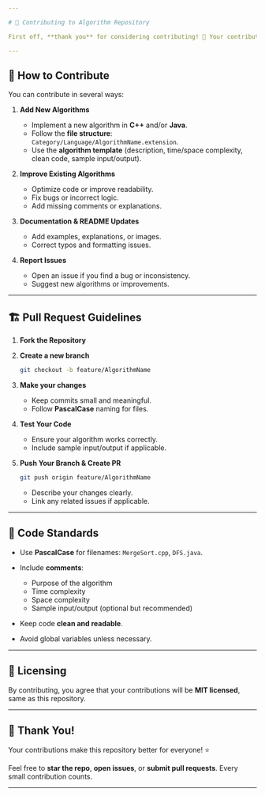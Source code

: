 ```yaml
---

# 🤝 Contributing to Algorithm Repository

First off, **thank you** for considering contributing! 💖 Your contributions help make this repository a valuable resource for everyone learning algorithms in **C++** and **Java**.

---
```


## 📌 How to Contribute

You can contribute in several ways:

1. **Add New Algorithms**

   * Implement a new algorithm in **C++** and/or **Java**.
   * Follow the **file structure**: `Category/Language/AlgorithmName.extension`.
   * Use the **algorithm template** (description, time/space complexity, clean code, sample input/output).

2. **Improve Existing Algorithms**

   * Optimize code or improve readability.
   * Fix bugs or incorrect logic.
   * Add missing comments or explanations.

3. **Documentation & README Updates**

   * Add examples, explanations, or images.
   * Correct typos and formatting issues.

4. **Report Issues**

   * Open an issue if you find a bug or inconsistency.
   * Suggest new algorithms or improvements.

---

## 🏗️ Pull Request Guidelines

1. **Fork the Repository**

2. **Create a new branch**

   ```bash
   git checkout -b feature/AlgorithmName
   ```

3. **Make your changes**

   * Keep commits small and meaningful.
   * Follow **PascalCase** naming for files.

4. **Test Your Code**

   * Ensure your algorithm works correctly.
   * Include sample input/output if applicable.

5. **Push Your Branch & Create PR**

   ```bash
   git push origin feature/AlgorithmName
   ```

   * Describe your changes clearly.
   * Link any related issues if applicable.

---

## 🧭 Code Standards

* Use **PascalCase** for filenames: `MergeSort.cpp`, `DFS.java`.
* Include **comments**:

  * Purpose of the algorithm
  * Time complexity
  * Space complexity
  * Sample input/output (optional but recommended)
* Keep code **clean and readable**.
* Avoid global variables unless necessary.

---

## 📜 Licensing

By contributing, you agree that your contributions will be **MIT licensed**, same as this repository.

---

## 🙌 Thank You!

Your contributions make this repository better for everyone! ⭐

Feel free to **star the repo**, **open issues**, or **submit pull requests**. Every small contribution counts.

---



